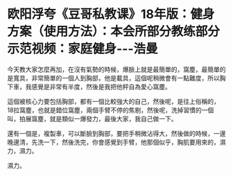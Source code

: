 # 欧阳浮夸《豆哥私教课》18年版：健身方案（使用方法）：本会所部分教练部分示范视频：家庭健身---浩曼

今天教大家怎麼再加，在沒有氣勢的時候，爆臉上就是最簡單的，窩塵，最簡單的是寬具，非常簡單的一個人到胸部，他是載具，這個呢稍微會有一點難度，所以胸下車，我感覺是非常有半度，然後是我把他秤自為愛心窩塵。

這個被核心力要包括胸部，都有一個比較強大的自己，然後呢，是往上俗稱的，18拉窩塵，也就是錯位窩塵，兩個手臂不停的焦剔，然後呢，洗掉習慣的一個叫，拍展窩塵，就是類似一爆發力，最後大家，我自己做一下。

還有一個是，複製車，可以斷臉到胸部，要把手稍微沾得大，然後做的時候，一邊晚邊清，先洗一下，然後洗完，你會感覺到手臂，他那個似乎，胸肌要用來的，濕力，濕力。

濕力。